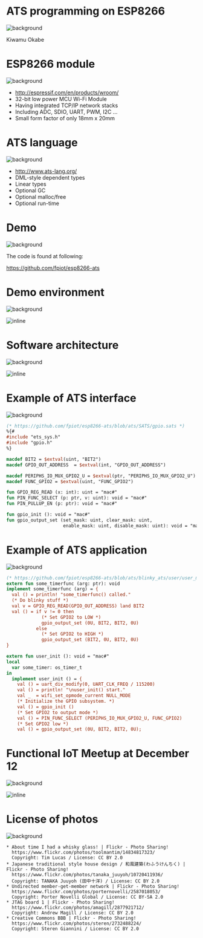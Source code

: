 # ATS programming on ESP8266
![background](img/esp8266_breadboard.png)

Kiwamu Okabe

# ESP8266 module
![background](img/ESP-WROOM-02.png)

* http://espressif.com/en/products/wroom/
* 32-bit low power MCU Wi-Fi Module
* Having integrated TCP/IP network stacks
* Including ADC, SDIO, UART, PWM, I2C ...
* Small form factor of only 18mm x 20mm

# ATS language
![background](img/ats_logo_on_display.png)

* http://www.ats-lang.org/
* DML-style dependent types
* Linear types
* Optional GC
* Optional malloc/free
* Optional run-time

# Demo
![background](img/github.png)

The code is found at following:

https://github.com/fpiot/esp8266-ats

# Demo environment
![background](img/network.png)

![inline](draw/demo_env.png)

# Software architecture
![background](img/japanese_traditional_house.png)

![inline](draw/soft_arch.png)

# Example of ATS interface
![background](img/memopad.png)

```ats
(* https://github.com/fpiot/esp8266-ats/blob/ats/SATS/gpio.sats *)
%{#
#include "ets_sys.h"
#include "gpio.h"
%}

macdef BIT2 = $extval(uint, "BIT2")
macdef GPIO_OUT_ADDRESS  = $extval(int, "GPIO_OUT_ADDRESS")

macdef PERIPHS_IO_MUX_GPIO2_U = $extval(ptr, "PERIPHS_IO_MUX_GPIO2_U")
macdef FUNC_GPIO2 = $extval(uint, "FUNC_GPIO2")

fun GPIO_REG_READ (x: int): uint = "mac#"
fun PIN_FUNC_SELECT (p: ptr, v: uint): void = "mac#"
fun PIN_PULLUP_EN (p: ptr): void = "mac#"

fun gpio_init (): void = "mac#"
fun gpio_output_set (set_mask: uint, clear_mask: uint,
                     enable_mask: uint, disable_mask: uint): void = "mac#"
```

# Example of ATS application
![background](img/memopad.png)

```ats
(* https://github.com/fpiot/esp8266-ats/blob/ats/blinky_ats/user/user_main.dats *)
extern fun some_timerfunc (arg: ptr): void
implement some_timerfunc (arg) = {
  val () = println! "some_timerfunc() called."
  (* Do blinky stuff *)
  val v = GPIO_REG_READ(GPIO_OUT_ADDRESS) land BIT2
  val () = if v != 0 then
             (* Set GPIO2 to LOW *)
             gpio_output_set (0U, BIT2, BIT2, 0U)
           else
             (* Set GPIO2 to HIGH *)
             gpio_output_set (BIT2, 0U, BIT2, 0U)
}

extern fun user_init (): void = "mac#"
local
  var some_timer: os_timer_t
in
  implement user_init () = {
    val () = uart_div_modify(0, UART_CLK_FREQ / 115200)
    val () = println! "\nuser_init() start."
    val _  = wifi_set_opmode_current NULL_MODE
    (* Initialize the GPIO subsystem. *)
    val () = gpio_init ()
    (* Set GPIO2 to output mode *)
    val () = PIN_FUNC_SELECT (PERIPHS_IO_MUX_GPIO2_U, FUNC_GPIO2)
    (* Set GPIO2 low *)
    val () = gpio_output_set (0U, BIT2, BIT2, 0U);
```

# Functional IoT Meetup at December 12
![background](img/jtag_board.png)

![inline](img/fpiot_meetup.png)

# License of photos
![background](img/creative_commons.png)

```
* About time I had a whisky glass! | Flickr - Photo Sharing!
  https://www.flickr.com/photos/toolmantim/14834817323/
  Copyright: Tim Lucas / License: CC BY 2.0
* Japanese traditional style house design / 和風建築(わふうけんちく) | Flickr - Photo Sharing!
  https://www.flickr.com/photos/tanaka_juuyoh/10720411936/
  Copyright: TANAKA Juuyoh (田中十洋) / License: CC BY 2.0
* Undirected member-get-member network | Flickr - Photo Sharing!
  https://www.flickr.com/photos/porternovelli/2587018053/
  Copyright: Porter Novelli Global / License: CC BY-SA 2.0
* JTAG board 1 | Flickr - Photo Sharing!
  https://www.flickr.com/photos/amagill/2877921712/
  Copyright: Andrew Magill / License: CC BY 2.0
* Creative Commons BBB | Flickr - Photo Sharing!
  https://www.flickr.com/photos/steren/2732488224/
  Copyright: Steren Giannini / License: CC BY 2.0
```
